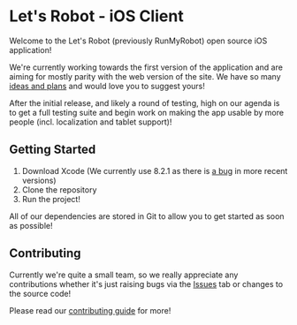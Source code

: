 # Let's Robot - iOS Client

Welcome to the Let's Robot (previously RunMyRobot) open source iOS application!

We're currently working towards the first version of the application and are aiming for mostly parity with the web version of the site. We have so many [ideas and plans](https://github.com/runmyrobot/letsrobot_ios/issues/72) and would love you to suggest yours!

After the initial release, and likely a round of testing, high on our agenda is to get a full testing suite and begin work on making the app usable by more people (incl. localization and tablet support)!

## Getting Started
1. Download Xcode (We currently use 8.2.1 as there is [a bug](https://bugs.swift.org/browse/SR-4393) in more recent versions)
1. Clone the repository
1. Run the project!

All of our dependencies are stored in Git to allow you to get started as soon as possible!

## Contributing
Currently we're quite a small team, so we really appreciate any contributions whether it's just raising bugs via the [Issues](https://github.com/runmyrobot/letsrobot_ios/issues) tab or changes to the source code!

Please read our [contributing guide](https://github.com/runmyrobot/letsrobot_ios/blob/master/.github/CONTRIBUTING.md) for more!
